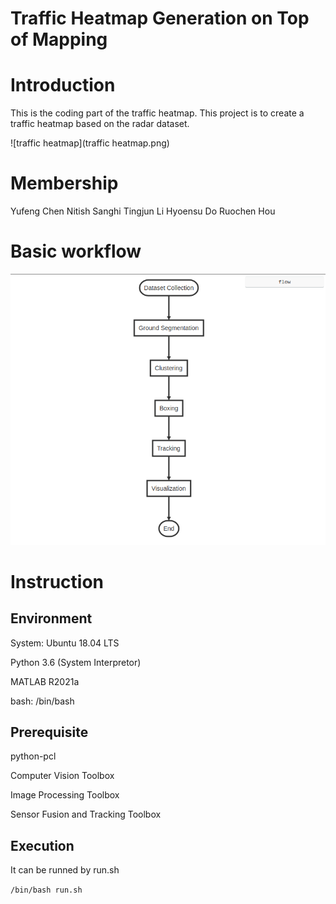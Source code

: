# Traffic Heatmap Generation on Top of Mapping

# Introduction
This is the coding part of the traffic heatmap. This project is to create a traffic heatmap based on the radar dataset.

![traffic heatmap](traffic heatmap.png)

# Membership
Yufeng Chen
Nitish Sanghi
Tingjun Li
Hyoensu Do
Ruochen Hou

# Basic workflow
![workflow](workflow.png)


# Instruction

## Environment

System: Ubuntu 18.04 LTS

Python 3.6 (System Interpretor)

MATLAB R2021a

bash: /bin/bash

## Prerequisite

python-pcl

Computer Vision Toolbox

Image Processing Toolbox

Sensor Fusion and Tracking Toolbox

## Execution

It can be runned by run.sh

`/bin/bash run.sh`
